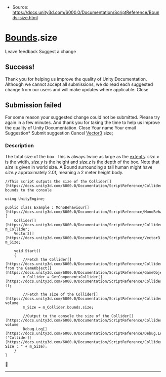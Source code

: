 * Source: https://docs.unity3d.com/6000.0/Documentation/ScriptReference/Bounds-size.html

#  [Bounds](https://docs.unity3d.com/6000.0/Documentation/ScriptReference/Bounds.html).size
Leave feedback
Suggest a change
## Success!
Thank you for helping us improve the quality of Unity Documentation. Although we cannot accept all submissions, we do read each suggested change from our users and will make updates where applicable.
Close
## Submission failed
For some reason your suggested change could not be submitted. Please <a>try again</a> in a few minutes. And thank you for taking the time to help us improve the quality of Unity Documentation.
Close
Your name Your email Suggestion* Submit suggestion
Cancel
[Vector3](https://docs.unity3d.com/6000.0/Documentation/ScriptReference/Vector3.html) size; 
### Description
The total size of the box. This is always twice as large as the [extents](https://docs.unity3d.com/6000.0/Documentation/ScriptReference/Bounds-extents.html).
_size.x_ is the width, _size.y_ is the height and _size.z_ is the depth of the box. Note that _size_ is given in world size. A Bound surrounding a tall human might have _size.y_ approximately 2.0f, meaning a 2 meter height body.
```
//This script outputs the size of the Collider[](https://docs.unity3d.com/6000.0/Documentation/ScriptReference/Collider.html) bounds to the console  
  
using UnityEngine;  
  
public class Example : MonoBehaviour[](https://docs.unity3d.com/6000.0/Documentation/ScriptReference/MonoBehaviour.html)
{
    Collider[](https://docs.unity3d.com/6000.0/Documentation/ScriptReference/Collider.html) m_Collider;
    Vector3[](https://docs.unity3d.com/6000.0/Documentation/ScriptReference/Vector3.html) m_Size;  
  
    void Start()
    {
        //Fetch the Collider[](https://docs.unity3d.com/6000.0/Documentation/ScriptReference/Collider.html) from the GameObject[](https://docs.unity3d.com/6000.0/Documentation/ScriptReference/GameObject.html)
        m_Collider = GetComponent<Collider[](https://docs.unity3d.com/6000.0/Documentation/ScriptReference/Collider.html)>();  
  
        //Fetch the size of the Collider[](https://docs.unity3d.com/6000.0/Documentation/ScriptReference/Collider.html) volume
        m_Size = m_Collider.bounds.size;  
  
        //Output to the console the size of the Collider[](https://docs.unity3d.com/6000.0/Documentation/ScriptReference/Collider.html) volume
        Debug.Log[](https://docs.unity3d.com/6000.0/Documentation/ScriptReference/Debug.Log.html)("Collider[](https://docs.unity3d.com/6000.0/Documentation/ScriptReference/Collider.html) Size : " + m_Size);
    }
}

```

* * *
